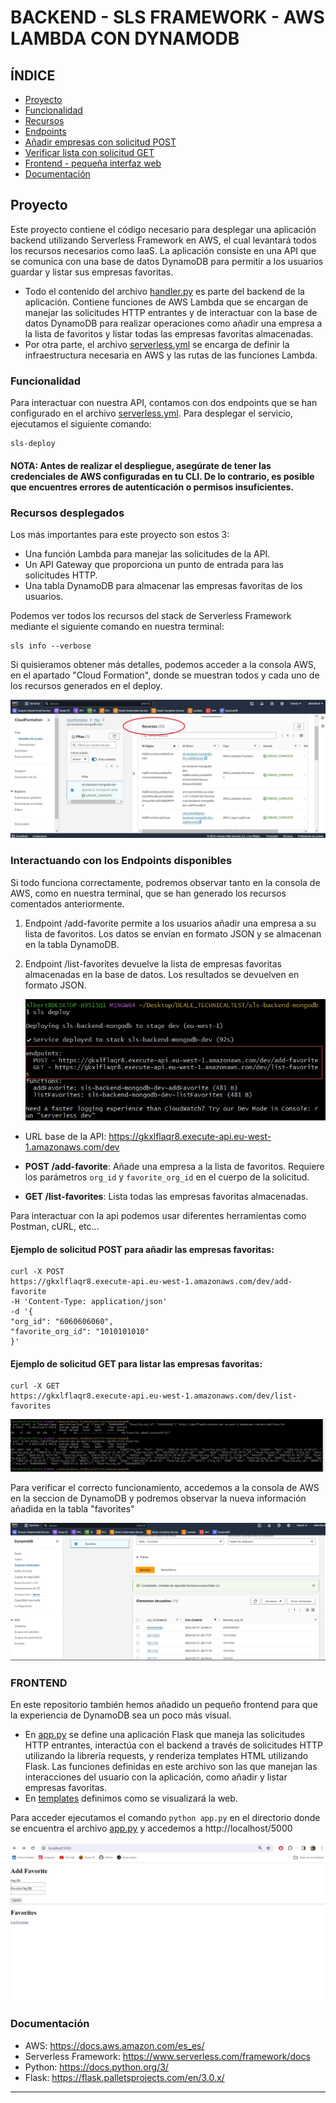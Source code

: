 # BACKEND - SLS FRAMEWORK - AWS LAMBDA CON DYNAMODB

## ÍNDICE
- [Proyecto](#proyecto)
- [Funcionalidad](#funcionalidad)
- [Recursos](#recursos-desplegados)
- [Endpoints](#interactuando-con-los-endpoints-disponibles)
- [Añadir empresas con solicitud POST](#ejemplo-de-solicitud-post-para-añadir-las-empresas-favoritas)
- [Verificar lista con solicitud GET](#ejemplo-de-solicitud-get-para-listar-las-empresas-favoritas)
- [Frontend - pequeña interfaz web](#frontend)
- [Documentación](#documentación)

## Proyecto
Este proyecto contiene el código necesario para desplegar una aplicación backend utilizando Serverless Framework en AWS, el cual levantará todos los recursos necesarios como IaaS. 
La aplicación consiste en una API que se comunica con una base de datos DynamoDB para permitir a los usuarios guardar y listar sus empresas favoritas.
 - Todo el contenido del archivo [handler.py](handler.py) es parte del backend de la aplicación. Contiene funciones de AWS Lambda que se encargan de manejar las solicitudes HTTP entrantes y de interactuar con la base de datos DynamoDB para realizar operaciones como añadir una empresa a la lista de favoritos y listar todas las empresas favoritas almacenadas.
 - Por otra parte, el archivo [serverless.yml](serverless.yml) se encarga de definir la infraestructura necesaria en AWS y las rutas de las funciones Lambda.


### Funcionalidad
Para interactuar con nuestra API, contamos con dos endpoints que se han configurado en el archivo [serverless.yml](serverless.yml). Para desplegar el servicio, ejecutamos el siguiente comando:


```
sls-deploy
```


#### NOTA: Antes de realizar el despliegue, asegúrate de tener las credenciales de AWS configuradas en tu CLI. De lo contrario, es posible que encuentres errores de autenticación o permisos insuficientes.


### Recursos desplegados
Los más importantes para este proyecto son estos 3:

- Una función Lambda para manejar las solicitudes de la API.
- Un API Gateway que proporciona un punto de entrada para las solicitudes HTTP.
- Una tabla DynamoDB para almacenar las empresas favoritas de los usuarios.

Podemos ver todos los recursos del stack de Serverless Framework mediante el siguiente comando en nuestra terminal:

```
sls info --verbose
```

Si quisieramos obtener más detalles, podemos acceder a la consola AWS, en el apartado "Cloud Formation", donde se muestran todos y cada uno de los recursos generados en el deploy.


![AWS - CLOUD FORMATION](img/img0.jpg)


### Interactuando con los Endpoints disponibles
Si todo funciona correctamente, podremos observar tanto en la consola de AWS, como en nuestra terminal, que se han generado los recursos comentados anteriormente.

1. Endpoint /add-favorite permite a los usuarios añadir una empresa a su lista de favoritos. Los datos se envían en formato JSON y se almacenan en la tabla DynamoDB.
2. Endpoint /list-favorites devuelve la lista de empresas favoritas almacenadas en la base de datos. Los resultados se devuelven en formato JSON.

    <img src="img\img5.jpg" alt="endpoints" style="width75%; margin:auto;">

- URL base de la API: https://gkxlflaqr8.execute-api.eu-west-1.amazonaws.com/dev


- **POST /add-favorite**: Añade una empresa a la lista de favoritos. Requiere los parámetros `org_id` y `favorite_org_id` en el cuerpo de la solicitud.
- **GET /list-favorites**: Lista todas las empresas favoritas almacenadas.

Para interactuar con la api podemos usar diferentes herramientas como Postman, cURL, etc... 
#### Ejemplo de solicitud POST para añadir las empresas favoritas:

```
curl -X POST
https://gkxlflaqr8.execute-api.eu-west-1.amazonaws.com/dev/add-favorite
-H 'Content-Type: application/json'
-d '{
"org_id": "6060606060",
"favorite_org_id": "1010101010"
}'
```

#### Ejemplo de solicitud GET para listar las empresas favoritas:

```
curl -X GET
https://gkxlflaqr8.execute-api.eu-west-1.amazonaws.com/dev/list-favorites
```

![output](img/img4.jpg)

Para verificar el correcto funcionamiento, accedemos a la consola de AWS en la seccion de DynamoDB y podremos observar la nueva información añadida en la tabla "favorites"

![DynamoDB](img/img2.jpg)


### FRONTEND
En este repositorio también hemos añadido un pequeño frontend para que la experiencia de DynamoDB sea un poco más visual.

- En [app.py](app.py) se define una aplicación Flask que maneja las solicitudes HTTP entrantes, interactúa con el backend a través de solicitudes HTTP utilizando la librería requests, y renderiza templates HTML utilizando Flask. Las funciones definidas en este archivo son las que manejan las interacciones del usuario con la aplicación, como añadir y listar empresas favoritas.
- En [templates](templates) definimos como se visualizará la web.

Para acceder ejecutamos el comando ```python app.py``` en el directorio donde se encuentra el archivo [app.py](app.py) y accedemos a http://localhost/5000

![web](img/img1.jpg)

### Documentación
- AWS: https://docs.aws.amazon.com/es_es/
- Serverless Framework: https://www.serverless.com/framework/docs
- Python: https://docs.python.org/3/
- Flask: https://flask.palletsprojects.com/en/3.0.x/

---
